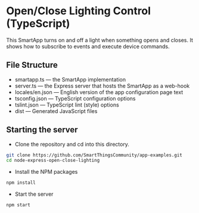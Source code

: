# Open/Close Lighting Control (TypeScript)

This SmartApp turns on and off a light when something opens and closes. It shows how to subscribe to events and execute device commands.

## File Structure

* smartapp.ts &mdash; the SmartApp implementation
* server.ts &mdash; the Express server that hosts the SmartApp as a web-hook
* locales/en.json &mdash; English version of the app configuration page text
* tsconfig.json &mdash; TypeScript configuration options
* tslint.json &mdash; TypeScript lint (style) options
* dist &mdash; Generated JavaScript files

## Starting the server

* Clone the repository and cd into this directory.
```bash
git clone https://github.com/SmartThingsCommunity/app-examples.git
cd node-express-open-close-lighting
```
* Install the NPM packages
```bash
npm install
```
* Start the server
```javascript
npm start
```
